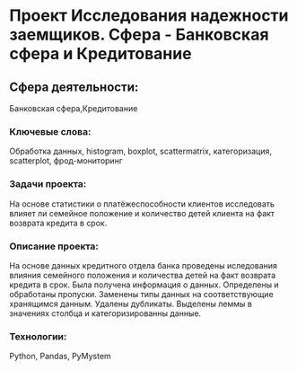 # Проект Исследования надежности заемщиков. Сфера - Банковская сфера и Кредитование

## Сфера деятельности:

Банковская сфера,Кредитование

### Ключевые слова: 

Обработка данных, histogram, boxplot, scattermatrix,
категоризация, scatterplot,  фрод-мониторинг

### Задачи проекта:

На основе статистики о платёжеспособности клиентов исследовать влияет ли семейное положение и количество детей клиента на факт возврата кредита в срок.

### Описание проекта:

На основе данных кредитного отдела банка проведены иследования влияния семейного положения и
количества детей на факт возврата кредита в срок. Была получена информация о
данных. Определены и обработаны пропуски. Заменены типы данных на соответствующие
хранящимся данным. Удалены дубликаты. Выделены леммы в значениях столбца и
категоризированны данные.

### Технологии:

Python, Pandas, PyMystem
